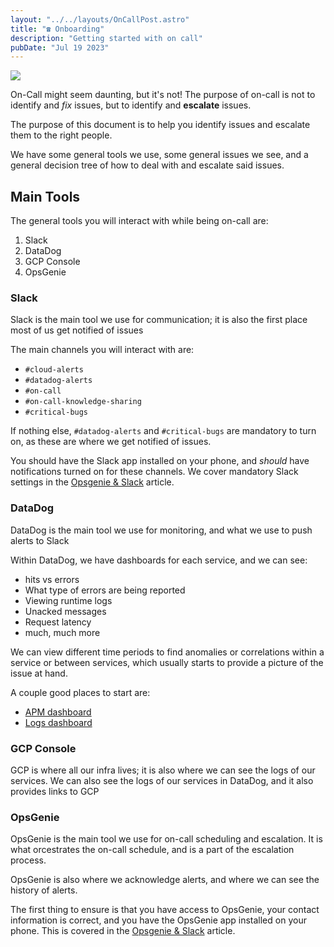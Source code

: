 ```yaml
---
layout: "../../layouts/OnCallPost.astro"
title: "☎️ Onboarding"
description: "Getting started with on call"
pubDate: "Jul 19 2023"
---
```


<img src="/oncall-start.png" /><br>

On-Call might seem daunting, but it's not! The purpose of on-call is not to identify and *fix* issues, but to identify and **escalate** issues.

The purpose of this document is to help you identify issues and escalate them to the right people.

We have some general tools we use, some general issues we see, and a general decision tree of how to deal with and escalate said issues.

## Main Tools

The general tools you will interact with while being on-call are:

1. Slack
1. DataDog
1. GCP Console
1. OpsGenie

### Slack

Slack is the main tool we use for communication; it is also the first place most of us get notified of issues

The main channels you will interact with are:

- `#cloud-alerts`
- `#datadog-alerts`
- `#on-call`
- `#on-call-knowledge-sharing`
- `#critical-bugs`

If nothing else, `#datadog-alerts` and `#critical-bugs` are mandatory to turn on, as these are where we get notified of issues.

You should have the Slack app installed on your phone, and *should* have notifications turned on for these channels. We cover mandatory Slack settings in the [Opsgenie & Slack](/oncall/opsgenie-slack) article.

### DataDog

DataDog is the main tool we use for monitoring, and what we use to push alerts to Slack

Within DataDog, we have dashboards for each service, and we can see:

- hits vs errors
- What type of errors are being reported
- Viewing runtime logs
- Unacked messages
- Request latency
- much, much more

We can view different time periods to find anomalies or correlations within a service or between services, which usually starts to provide a picture of the issue at hand.

A couple good places to start are: 

- [APM dashboard](https://us5.datadoghq.com/apm/home?env=shofifi)
- [Logs dashboard](https://us5.datadoghq.com/logs?env=shofifi)

### GCP Console

GCP is where all our infra lives; it is also where we can see the logs of our services. We can also see the logs of our services in DataDog, and it also provides links to GCP

### OpsGenie

OpsGenie is the main tool we use for on-call scheduling and escalation. It is what orcestrates the on-call schedule, and is a part of the escalation process.

OpsGenie is also where we acknowledge alerts, and where we can see the history of alerts.

The first thing to ensure is that you have access to OpsGenie, your contact information is correct, and you have the OpsGenie app installed on your phone. This is covered in the [Opsgenie & Slack](/oncall/opsgenie-slack) article.
